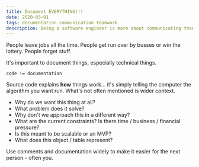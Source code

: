 ```yaml
---
title: Document EVERYTHING!!!
date: 2020-03-01
tags: documentation communication teamwork
description: Being a software engineer is more about communicating than it is about writing code. What does the code do? How does it do it? *Why does it do it?* We need to give other people - and our future selves - cheat sheets so they don't have to spend the 3 hours you jsut spent understanding it all.
---
```


People leave jobs all the time. People get run over by busses or win the lottery. People forget stuff.

It's important to document things, especially technical things.

```nil
code != documentation
```

Source code explains **how** things work... it's simply telling the computer the algorithm you want run.
What's not often mentioned is wider context.

- Why do we want this thing at all?
- What problem does it solve?
- Why don't we approach this in a different way?
- What are the current constraints? Is there time / business / financial pressure?
- Is this meant to be scalable or an MVP?
- What does this object / table represent?

Use comments and documentation widely to make it easier for the next person - often you.
